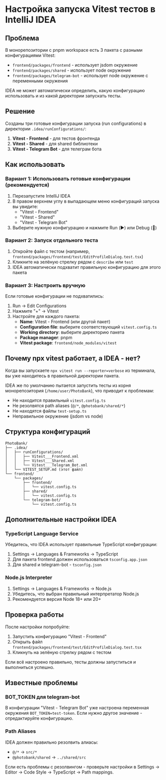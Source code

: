 # Настройка запуска Vitest тестов в IntelliJ IDEA

## Проблема

В монорепозитории с pnpm workspace есть 3 пакета с разными конфигурациями Vitest:
- `frontend/packages/frontend` - использует jsdom окружение
- `frontend/packages/shared` - использует node окружение
- `frontend/packages/telegram-bot` - использует node окружение с переменными окружения

IDEA не может автоматически определить, какую конфигурацию использовать и из какой директории запускать тесты.

## Решение

Созданы три готовые конфигурации запуска (run configurations) в директории `.idea/runConfigurations/`:

1. **Vitest - Frontend** - для тестов фронтенда
2. **Vitest - Shared** - для shared библиотеки
3. **Vitest - Telegram Bot** - для телеграм бота

## Как использовать

### Вариант 1: Использовать готовые конфигурации (рекомендуется)

1. Перезапустите IntelliJ IDEA
2. В правом верхнем углу в выпадающем меню конфигураций запуска вы увидите:
   - "Vitest - Frontend"
   - "Vitest - Shared"
   - "Vitest - Telegram Bot"
3. Выберите нужную конфигурацию и нажмите Run (▶️) или Debug (🐛)

### Вариант 2: Запуск отдельного теста

1. Откройте файл с тестом (например, `frontend/packages/frontend/test/EditProfileDialog.test.tsx`)
2. Кликните на зелёную стрелку рядом с `describe` или `test`
3. IDEA автоматически подхватит правильную конфигурацию для этого пакета

### Вариант 3: Настроить вручную

Если готовые конфигурации не подхватились:

1. Run → Edit Configurations
2. Нажмите "+" → Vitest
3. Настройте для каждого пакета:
   - **Name**: Vitest - Frontend (или другой пакет)
   - **Configuration file**: выберите соответствующий `vitest.config.ts`
   - **Working directory**: выберите директорию пакета
   - **Package manager**: pnpm
   - **Vitest package**: `frontend/node_modules/vitest`

## Почему npx vitest работает, а IDEA - нет?

Когда вы запускаете `npx vitest run --reporter=verbose` из терминала, вы уже находитесь в правильной директории пакета.

IDEA же по умолчанию пытается запустить тесты из корня монорепозитория (`/home/user/PhotoBank`), что приводит к проблемам:
- Не находится правильный `vitest.config.ts`
- Не резолвятся path aliases (`@/*`, `@photobank/shared/*`)
- Не находятся файлы `test-setup.ts`
- Неправильное окружение (jsdom vs node)

## Структура конфигураций

```
PhotoBank/
├── .idea/
│   ├── runConfigurations/
│   │   ├── Vitest___Frontend.xml
│   │   ├── Vitest___Shared.xml
│   │   └── Vitest___Telegram_Bot.xml
│   └── VITEST_SETUP.md (этот файл)
└── frontend/
    └── packages/
        ├── frontend/
        │   └── vitest.config.ts
        ├── shared/
        │   └── vitest.config.ts
        └── telegram-bot/
            └── vitest.config.ts
```

## Дополнительные настройки IDEA

### TypeScript Language Service

Убедитесь, что IDEA использует правильные TypeScript конфигурации:

1. Settings → Languages & Frameworks → TypeScript
2. Для пакета frontend должен использоваться `tsconfig.app.json`
3. Для shared и telegram-bot - `tsconfig.json`

### Node.js Interpreter

1. Settings → Languages & Frameworks → Node.js
2. Убедитесь, что выбран правильный интерпретатор Node.js
3. Рекомендуется версия Node 18+ или 20+

## Проверка работы

После настройки попробуйте:

1. Запустить конфигурацию "Vitest - Frontend"
2. Открыть файл `frontend/packages/frontend/test/EditProfileDialog.test.tsx`
3. Кликнуть на зелёную стрелку рядом с тестом

Если всё настроено правильно, тесты должны запуститься и выполниться успешно.

## Известные проблемы

### BOT_TOKEN для telegram-bot

В конфигурации "Vitest - Telegram Bot" уже настроена переменная окружения `BOT_TOKEN=test-token`. Если нужно другое значение - отредактируйте конфигурацию.

### Path Aliases

IDEA должен правильно резолвить алиасы:
- `@/*` → `src/*`
- `@photobank/shared` → `../shared/src`

Если есть проблемы с резолвингом - проверьте настройки в Settings → Editor → Code Style → TypeScript → Path mappings.
